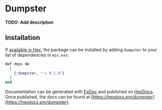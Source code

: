 # Dumpster

**TODO: Add description**

## Installation

If [available in Hex](https://hex.pm/docs/publish), the package can be installed
by adding `dumpster` to your list of dependencies in `mix.exs`:

```elixir
def deps do
  [
    {:dumpster, "~> 0.1.0"}
  ]
end
```

Documentation can be generated with [ExDoc](https://github.com/elixir-lang/ex_doc)
and published on [HexDocs](https://hexdocs.pm). Once published, the docs can
be found at [https://hexdocs.pm/dumpster](https://hexdocs.pm/dumpster).

